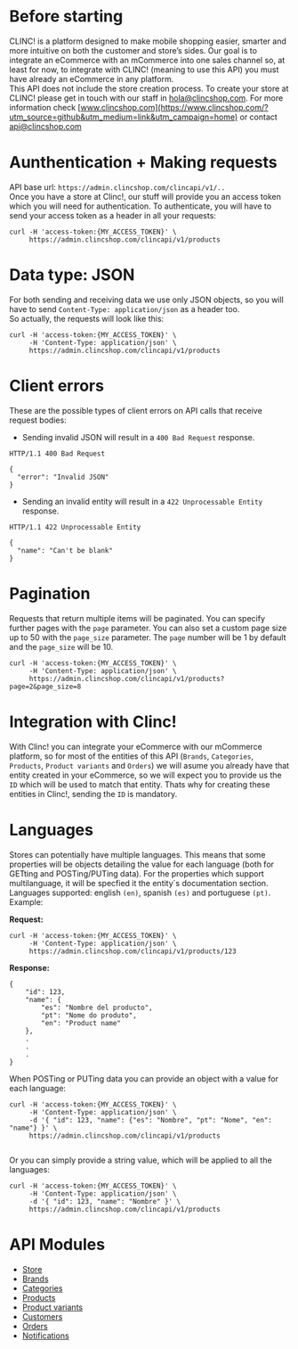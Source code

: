 # Before starting
CLINC! is a platform designed to make mobile shopping easier, smarter and more intuitive on both the customer and store’s sides.
Our goal is to integrate an eCommerce with an mCommerce into one sales channel so, at least for now, to integrate with CLINC! (meaning to use this API) you must have already an eCommerce in any platform.  
This API does not include the store creation process. To create your store at CLINC! please get in touch with our staff in [hola@clincshop.com](mailto:hola@clincshop.com).
For more information check [www.clincshop.com](https://www.clincshop.com/?utm_source=github&utm_medium=link&utm_campaign=home) or contact [api@clincshop.com](mailto:api@clincshop.com)

# Aunthentication + Making requests
API base url: `https://admin.clincshop.com/clincapi/v1/..`  
Once you have a store at Clinc!, our stuff will provide you an access token which you will need for authentication. To authenticate, you will have to send your access token as a header in all your requests:  

```
curl -H 'access-token:{MY_ACCESS_TOKEN}' \
     https://admin.clincshop.com/clincapi/v1/products
```

# Data type: JSON
For both sending and receiving data we use only JSON objects, so you will have to send `Content-Type: application/json` as a header too.  
So actually, the requests will look like this:
```
curl -H 'access-token:{MY_ACCESS_TOKEN}' \
     -H 'Content-Type: application/json' \
     https://admin.clincshop.com/clincapi/v1/products
```

# Client errors
These are the possible types of client errors on API calls that receive request bodies:  

- Sending invalid JSON will result in a `400 Bad Request` response.

```
HTTP/1.1 400 Bad Request

{ 
  "error": "Invalid JSON"
}
```

- Sending an invalid entity will result in a `422 Unprocessable Entity` response.

```
HTTP/1.1 422 Unprocessable Entity

{
  "name": "Can't be blank"
}
```

# Pagination
Requests that return multiple items will be paginated. You can specify further pages with the `page` parameter. You can also set a custom page size up to 50 with the `page_size` parameter. The `page` number will be 1 by default and the `page_size` will be 10.

```
curl -H 'access-token:{MY_ACCESS_TOKEN}' \
     -H 'Content-Type: application/json' \
     https://admin.clincshop.com/clincapi/v1/products?page=2&page_size=8
```

# Integration with Clinc!
With Clinc! you can integrate your eCommerce with our mCommerce platform, so for most of the entities of this API (`Brands`, `Categories`, `Products`, `Product variants` and `Orders`) we will asume you already have that entity created in your eCommerce, so we will expect you to provide us the `ID` which will be used to match that entity. Thats why for creating these entities in Clinc!, sending the `ID` is mandatory.

# Languages
Stores can potentially have multiple languages. This means that some properties will be objects detailing the value for each language (both for GETting and POSTing/PUTing data). For the properties which support multilanguage, it will be specfied it the entity´s documentation section. Languages supported: english `(en)`, spanish `(es)` and portuguese `(pt)`.
Example:

**Request:**

```
curl -H 'access-token:{MY_ACCESS_TOKEN}' \
     -H 'Content-Type: application/json' \
     https://admin.clincshop.com/clincapi/v1/products/123
```

**Response:**

```
{
    "id": 123,
    "name": {
        "es": "Nombre del producto",
        "pt": "Nome do produto",
        "en": "Product name"
    },
    .
    .
    .
}
```

When POSTing or PUTing data you can provide an object with a value for each language:

```
curl -H 'access-token:{MY_ACCESS_TOKEN}' \
     -H 'Content-Type: application/json' \
     -d '{ "id": 123, "name": {"es": "Nombre", "pt": "Nome", "en": "name"} }' \
     https://admin.clincshop.com/clincapi/v1/products


```

Or you can simply provide a string value, which will be applied to all the languages:

```
curl -H 'access-token:{MY_ACCESS_TOKEN}' \
     -H 'Content-Type: application/json' \
     -d '{ "id": 123, "name": "Nombre" }' \
     https://admin.clincshop.com/clincapi/v1/products
```

# API Modules
- [Store](modules/Store.md)
- [Brands](modules/Brands.md)
- [Categories](modules/Categories.md)
- [Products](modules/Products.md)
- [Product variants](modules/Product-variants.md)
- [Customers](modules/Customers.md)
- [Orders](modules/Orders.md)
- [Notifications](modules/Notifications.md)





